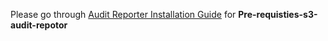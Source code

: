 Please go through [Audit Reporter Installation Guide](https://help.accuknox.com/data-protection/s3/s3-audit-reporter-installation-guide/#aws_s3_requirements) for **Pre-requisties-s3-audit-repotor**
